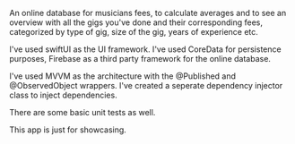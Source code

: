 An online database for musicians fees, to calculate averages and to see an overview with all the gigs you've done and their corresponding fees, categorized by type of gig, size of the gig, years of experience etc. 

I've used swiftUI as the UI framework. I've used CoreData for persistence purposes, Firebase as a third party framework for the online database. 

I've used MVVM as the architecture with the @Published and @ObservedObject wrappers. I've created a seperate dependency injector class to inject dependencies. 

There are some basic unit tests as well. 

This app is just for showcasing. 
